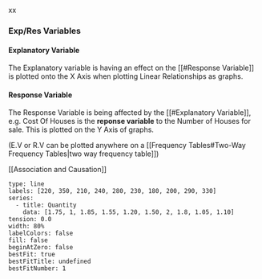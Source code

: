 xx
### Exp/Res Variables

#### Explanatory Variable
The Explanatory variable is having an effect on the [[#Response Variable]] is plotted onto the X Axis when plotting Linear Relationships as graphs.

#### Response Variable
The Response Variable is being affected by the [[#Explanatory Variable]], e.g. Cost Of Houses is the **reponse variable** to the Number of Houses for sale. This is plotted on the Y Axis of graphs.

(E.V or R.V can be plotted anywhere on a [[Frequency Tables#Two-Way Frequency Tables|two way frequency table]])

[[Association and Causation]]



```chart
type: line
labels: [220, 350, 210, 240, 280, 230, 180, 200, 290, 330]
series:
  - title: Quantity
    data: [1.75, 1, 1.85, 1.55, 1.20, 1.50, 2, 1.8, 1.05, 1.10]
tension: 0.0
width: 80%
labelColors: false
fill: false
beginAtZero: false
bestFit: true
bestFitTitle: undefined
bestFitNumber: 1

```

